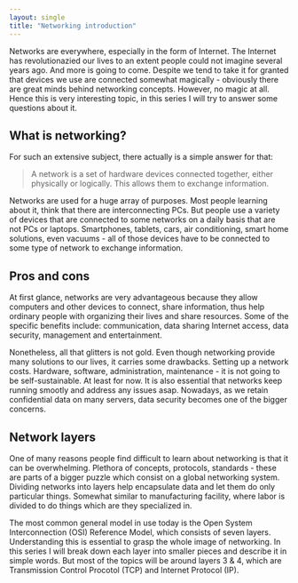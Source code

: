 ```yaml
---
layout: single
title: "Networking introduction"
---
```


Networks are everywhere, especially in the form of Internet. The Internet has revolutionazied our lives to an extent people could not imagine several years ago. And more is going to come. Despite we tend to take it for granted that devices we use are connected somewhat magically - obviously there are great minds behind networking concepts. However, no magic at all. Hence this is very interesting topic, in this series I will try to answer some questions about it.

## What is networking?

For such an extensive subject, there actually is a simple answer for that:

> A network is a set of hardware devices connected together, either physically or logically. This allows them to exchange information.

Networks are used for a huge array of purposes. Most people learning about it, think that there are interconnecting PCs. But people use a variety of devices that are connected to some networks on a daily basis that are not PCs or laptops. Smartphones, tablets, cars, air conditioning, smart home solutions, even vacuums - all of those devices have to be connected to some type of network to exchange information.

## Pros and cons

At first glance, networks are very advantageous because they allow computers and other devices to connect, share information, thus help ordinary people with organizing their lives and share resources. Some of the specific benefits include: communication, data sharing Internet access, data security, management and entertainment.

Nonetheless, all that glitters is not gold. Even though networking provide many solutions to our lives, it carries some drawbacks. Setting up a network costs. Hardware, software, administration, maintenance - it is not going to be self-sustainable. At least for now. It is also essential that networks keep running smootly and address any issues asap. Nowadays, as we retain confidential data on many servers, data security becomes one of the bigger concerns.

## Network layers

One of many reasons people find difficult to learn about networking is that it can be overwhelming. Plethora of concepts, protocols, standards - these are parts of a bigger puzzle which consist on a global networking system. Dividing networks into layers help encapsulate data and let them do only particular things. Somewhat similar to manufacturing facility, where labor is divided to do things which are they specialized in. 

The most common general model in use today is the Open System Interconnection (OSI) Reference Model, which consists of seven layers. Understanding this is essential to grasp the whole image of networking. In this series I will break down each layer into smaller pieces and describe it in simple words. But most of the topics will be around layers 3 & 4, which are Transmission Control Procotol (TCP) and Internet Protocol (IP).

